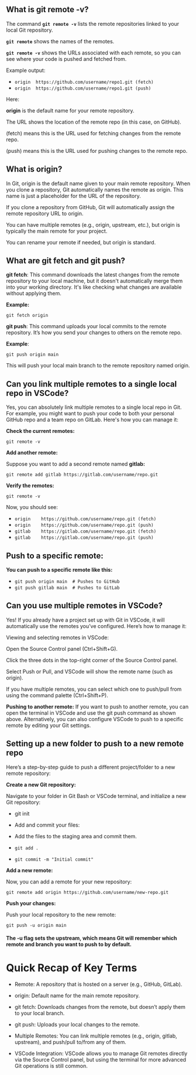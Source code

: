 ## What is git remote -v?


The command **`git remote -v`** lists the remote repositories linked to your local Git repository.

**`git remote`** shows the names of the remotes.

**`git remote -v`** shows the URLs associated with each remote, so you can see where your code is pushed and fetched from.

Example output:

- `origin  https://github.com/username/repo1.git (fetch)`
- `origin  https://github.com/username/repo1.git (push)`


Here:

**origin** is the default name for your remote repository.

The URL shows the location of the remote repo (in this case, on GitHub).

(fetch) means this is the URL used for fetching changes from the remote repo.

(push) means this is the URL used for pushing changes to the remote repo.

## What is origin?

In Git, origin is the default name given to your main remote repository. When you clone a repository, Git automatically names the remote as origin. This name is just a placeholder for the URL of the repository.

If you clone a repository from GitHub, Git will automatically assign the remote repository URL to origin.

You can have multiple remotes (e.g., origin, upstream, etc.), but origin is typically the main remote for your project.

You can rename your remote if needed, but origin is standard.

## What are git fetch and git push?

**git fetch**: This command downloads the latest changes from the remote repository to your local machine, but it doesn't automatically merge them into your working directory. It's like checking what changes are available without applying them.

**Example:**

`git fetch origin`


**git push**: This command uploads your local commits to the remote repository. It’s how you send your changes to others on the remote repo.

**Example**:

`git push origin main`


This will push your local main branch to the remote repository named origin.

## Can you link multiple remotes to a single local repo in VSCode?

Yes, you can absolutely link multiple remotes to a single local repo in Git. For example, you might want to push your code to both your personal GitHub repo and a team repo on GitLab. Here's how you can manage it:

**Check the current remotes:**

`git remote -v`

**Add another remote:**

Suppose you want to add a second remote named **gitlab:**

`git remote add gitlab https://gitlab.com/username/repo.git`


**Verify the remotes:**

`git remote -v`


Now, you should see:

- `origin    https://github.com/username/repo.git (fetch)`
- `origin    https://github.com/username/repo.git (push)`
- `gitlab    https://gitlab.com/username/repo.git (fetch)`
- `gitlab    https://gitlab.com/username/repo.git (push)`


## Push to a specific remote:

**You can push to a specific remote like this:**

- `git push origin main  # Pushes to GitHub`
- `git push gitlab main  # Pushes to GitLab`

## Can you use multiple remotes in VSCode?

Yes! If you already have a project set up with Git in VSCode, it will automatically use the remotes you’ve configured. Here’s how to manage it:

Viewing and selecting remotes in VSCode:

Open the Source Control panel (Ctrl+Shift+G).

Click the three dots in the top-right corner of the Source Control panel.

Select Push or Pull, and VSCode will show the remote name (such as origin).

If you have multiple remotes, you can select which one to push/pull from using the command palette (Ctrl+Shift+P).

**Pushing to another remote:**
If you want to push to another remote, you can open the terminal in VSCode and use the git push command as shown above. Alternatively, you can also configure VSCode to push to a specific remote by editing your Git settings.

## Setting up a new folder to push to a new remote repo

Here’s a step-by-step guide to push a different project/folder to a new remote repository:

**Create a new Git repository:**

Navigate to your folder in Git Bash or VSCode terminal, and initialize a new Git repository:

- git init
- Add and commit your files:
- Add the files to the staging area and commit them.

- `git add .`
- `git commit -m "Initial commit"`


**Add a new remote:**

Now, you can add a remote for your new repository:

`git remote add origin https://github.com/username/new-repo.git`


**Push your changes:**

Push your local repository to the new remote:

`git push -u origin main`


#### The -u flag sets the upstream, which means Git will remember which remote and branch you want to push to by default.

# Quick Recap of Key Terms

- Remote: A repository that is hosted on a server (e.g., GitHub, GitLab).

- origin: Default name for the main remote repository.

- git fetch: Downloads changes from the remote, but doesn’t apply them to your local branch.

- git push: Uploads your local changes to the remote.

- Multiple Remotes: You can link multiple remotes (e.g., origin, gitlab, upstream), and push/pull to/from any of them.

- VSCode Integration: VSCode allows you to manage Git remotes directly via the Source Control panel, but using the terminal for more advanced Git operations is still common.
